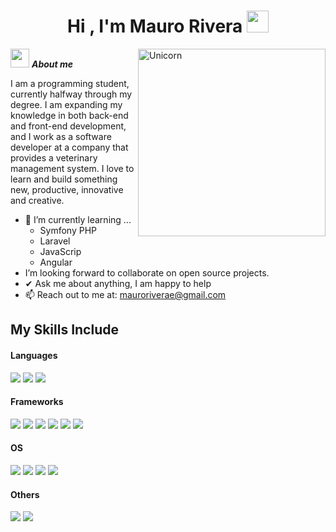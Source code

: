 <h1 align="center"><b>Hi , I'm Mauro Rivera </b><img src="https://media.giphy.com/media/hvRJCLFzcasrR4ia7z/giphy.gif" width="35"></h1>

<!--  -->
<img align="right" width=300px alt="Unicorn" src="https://github.com/Adam-pw/Adam-pw/blob/main/animation_500_kxa883sd.gif"/>

<img src="https://media.giphy.com/media/ObNTw8Uzwy6KQ/giphy.gif" width="30px">&nbsp;***About me***

I am a programming student, currently halfway through my degree. I am expanding my knowledge in both back-end and front-end development, and I work as a software developer at a company that provides a veterinary management system. I love to learn and build something new, productive, innovative and creative.
- 🌱 I’m currently learning ...
  - Symfony PHP
  - Laravel
  - JavaScrip
  - Angular
- I’m looking forward to collaborate on open source projects.
- ✔ Ask me about anything, I am happy to help<br>
- 📫 Reach out to me at: <a href="mauroriverae@gmail.com">mauroriverae@gmail.com</a>

## My Skills Include

<h4> Languages </h4>
<span>
  <img src="https://img.shields.io/badge/php-%23777BB4.svg?style=for-the-badge&logo=php&logoColor=white">
  <img src="https://img.shields.io/badge/Java-ED8B00?style=for-the-badge&logo=java&logoColor=white">
  <img src="https://img.shields.io/badge/javascript-%23323330.svg?style=for-the-badge&logo=javascript&logoColor=%23F7DF1E">
</span>

<h4> Frameworks </h4>
<span>
  <img src="https://img.shields.io/badge/symfony-%23000000.svg?style=for-the-badge&logo=symfony&logoColor=white">
  <img src="https://img.shields.io/badge/laravel-%23FF2D20.svg?style=for-the-badge&logo=laravel&logoColor=white">
  <img src="https://img.shields.io/badge/jquery-%230769AD.svg?style=for-the-badge&logo=jquery&logoColor=white">
  <img src="https://img.shields.io/badge/angular-%23DD0031.svg?style=for-the-badge&logo=angular&logoColor=white">
  <img src="https://img.shields.io/badge/vuejs-%2335495e.svg?style=for-the-badge&logo=vuedotjs&logoColor=%234FC08D">
  <img src="https://img.shields.io/badge/bootstrap-%238511FA.svg?style=for-the-badge&logo=bootstrap&logoColor=white">
</span>

<h4> OS </h4>
<span>
  <img src="https://img.shields.io/badge/Linux-FCC624?style=for-the-badge&logo=linux&logoColor=black">
  <img src="https://img.shields.io/badge/Ubuntu-E95420?style=for-the-badge&logo=ubuntu&logoColor=white">
  <img src="https://img.shields.io/badge/mac%20os-000000?style=for-the-badge&logo=macos&logoColor=F0F0F0">
  <img src="https://img.shields.io/badge/Windows-0078D6?style=for-the-badge&logo=windows&logoColor=white">
</span>
<h4> Others </h4>
<span>
  <img src="https://img.shields.io/badge/AWS-%23FF9900.svg?style=for-the-badge&logo=amazon-aws&logoColor=white">
  <img src="https://img.shields.io/badge/git-%23F05033.svg?style=for-the-badge&logo=git&logoColor=white">
</span>
